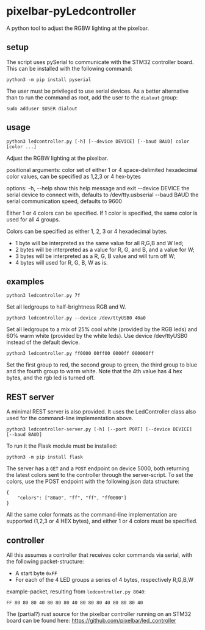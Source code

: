 # pixelbar-pyLedcontroller
A python tool to adjust the RGBW lighting at the pixelbar.

## setup
The script uses pySerial to communicate with the STM32 controller board. This can be installed with the following command:
```
python3 -m pip install pyserial
```
The user must be privileged to use serial devices. As a better alternative than to run the command as root, add the user to the `dialout` group:
```
sudo adduser $USER dialout
```

## usage
```
python3 ledcontroller.py [-h] [--device DEVICE] [--baud BAUD] color [color ...]
```

Adjust the RGBW lighting at the pixelbar.

positional arguments:
  color        set of either 1 or 4 space-delimited hexadecimal color values, can be specified as 1,2,3 or 4 hex-bytes

options:
  -h, --help   show this help message and exit
  --device DEVICE  the serial device to connect with, defaults to /dev/tty.usbserial
  --baud BAUD  the serial communication speed, defaults to 9600

Either 1 or 4 colors can be specified. If 1 color is specified, the same color is used for all 4 groups.

Colors can be specified as either 1, 2, 3 or 4 hexadecimal bytes.
- 1 byte will be interpreted as the same value for all R,G,B and W led;
- 2 bytes will be interpreted as a value for R, G, and B, and a value for W;
- 3 bytes will be interpreted as a R, G, B value and will turn off W;
- 4 bytes will used for R, G, B, W as is.

## examples
```
python3 ledcontroller.py 7f
```
Set all ledgroups to half-brightness RGB and W.

```
python3 ledcontroller.py --device /dev/ttyUSB0 40a0
```
Set all ledgroups to a mix of 25% cool white (provided by the RGB leds) and 60% warm white (provided by the white leds). Use device /dev/ttyUSB0 instead of the default device.

```
python3 ledcontroller.py ff0000 00ff00 0000ff 000000ff
```
Set the first group to red, the second group to green, the third group to blue and the fourth group to warm white. Note that the 4th value has 4 hex bytes, and the rgb led is turned off.

## REST server
A minimal REST server is also provided. It uses the LedController class also used for the command-line implementation above.
```
python3 ledcontroller-server.py [-h] [--port PORT] [--device DEVICE] [--baud BAUD]
```
To run it the Flask module must be installed:
```
python3 -m pip install flask
```
The server has a `GET` and a `POST` endpoint on device 5000, both returning the latest colors sent to the controller through the server-script.
To set the colors, use the POST endpoint with the following json data structure:
```
{
	"colors": ["80a0", "ff", "ff", "ff0000"]
}
```
All the same color formats as the command-line implementation are supported (1,2,3 or 4 HEX bytes), and either 1 or 4 colors must be specified.

## controller
All this assumes a controller that receives color commands via serial, with the following packet-structure:

* A start byte `0xFF`
* For each of the 4 LED groups a series of 4 bytes, respectively R,G,B,W

example-packet, resulting from `ledcontroller.py 8040`:
```
FF 80 80 80 40 80 80 80 40 80 80 80 40 80 80 80 40
```
The (partial?) rust source for the pixelbar controller running on an STM32 board can be found here:
https://github.com/pixelbar/led_controller